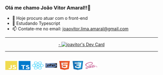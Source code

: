 ### Olá me chamo João Vitor Amaral!!👋

- 👀 Hoje procuro atuar com o front-end
- 🌱 Estudando Typescript
- 📫 Contate-me no email: joaovitor.lima.amaral@gmail.com
<div align="center">

  <a href="https://github.com/Joao-amaral18">
    <hr>
- <a href="https://app.daily.dev/jv_amaral"><img src="https://api.daily.dev/devcards/422506bbde004dddaff3f5eeda983bc3.png?r=5w4" width="250" alt="joavitor's Dev Card"/></a>
 <hr>
</div>
<div style="display: inline_block"><br>
  <img align="center" alt="JV-Js" height="30" width="40" src="https://raw.githubusercontent.com/devicons/devicon/master/icons/javascript/javascript-plain.svg">
  <img align="center" alt="JV-Ts" height="30" width="40" src="https://raw.githubusercontent.com/devicons/devicon/master/icons/typescript/typescript-plain.svg">
  <img align="center" alt="JV-React" height="30" width="40" src="https://raw.githubusercontent.com/devicons/devicon/master/icons/react/react-original.svg">
  <img align="center" alt="JV-php" height="30" width="40" src="https://raw.githubusercontent.com/devicons/devicon/master/icons/php/php-original.svg">
  <img align="center" alt="JV-HTML" height="30" width="40" src="https://raw.githubusercontent.com/devicons/devicon/master/icons/html5/html5-original.svg">
  <img align="center" alt="JV-CSS" height="30" width="40" src="https://raw.githubusercontent.com/devicons/devicon/master/icons/css3/css3-original.svg">
  <img align="center" alt="JV-sass" height="30" width="40" src="https://raw.githubusercontent.com/devicons/devicon/master/icons/sass/sass-original.svg">
</div>
